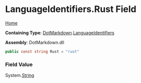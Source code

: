 # LanguageIdentifiers\.Rust Field

[Home](../../../README.md)

**Containing Type**: [DotMarkdown](../../README.md)\.[LanguageIdentifiers](../README.md)

**Assembly**: DotMarkdown\.dll

```csharp
public const string Rust = "rust"
```

### Field Value

System\.[String](https://docs.microsoft.com/en-us/dotnet/api/system.string)